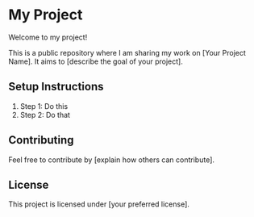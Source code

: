 # My Project
Welcome to my project!

This is a public repository where I am sharing my work on [Your Project Name]. It aims to [describe the goal of your project].

## Setup Instructions
1. Step 1: Do this
2. Step 2: Do that

## Contributing
Feel free to contribute by [explain how others can contribute].

## License
This project is licensed under [your preferred license].